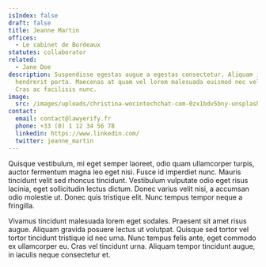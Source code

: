 ```yaml
---
isIndex: false
draft: false
title: Jeanne Martin
offices:
  - Le cabinet de Bordeaux
statutes: collaborator
related:
  - Jane Doe
description: Suspendisse egestas augue a egestas consectetur. Aliquam interdum
  hendrerit porta. Maecenas at quam vel lorem malesuada euismod nec vel nibh.
  Cras ac facilisis nunc.
image:
  src: /images/uploads/christina-wocintechchat-com-0zx1bdv5bny-unsplash.jpg
contact:
  email: contact@lawyerify.fr
  phone: +33 (0) 1 12 34 56 78
  linkedin: https://www.linkedin.com/
  twitter: jeanne_martin
---
```

Quisque vestibulum, mi eget semper laoreet, odio quam ullamcorper turpis, auctor fermentum magna leo eget nisi. Fusce id imperdiet nunc. Mauris tincidunt velit sed rhoncus tincidunt. Vestibulum vulputate odio eget risus lacinia, eget sollicitudin lectus dictum. Donec varius velit nisi, a accumsan odio molestie ut. Donec quis tristique elit. Nunc tempus tempor neque a fringilla.

Vivamus tincidunt malesuada lorem eget sodales. Praesent sit amet risus augue. Aliquam gravida posuere lectus ut volutpat. Quisque sed tortor vel tortor tincidunt tristique id nec urna. Nunc tempus felis ante, eget commodo ex ullamcorper eu. Cras vel tincidunt urna. Aliquam tempor tincidunt augue, in iaculis neque consectetur et.